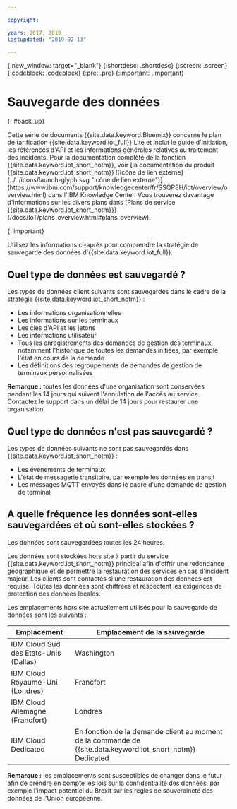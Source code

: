 ```yaml
---

copyright:

years: 2017, 2019
lastupdated: "2019-02-13"

---
```


{:new_window: target="\_blank"}
{:shortdesc: .shortdesc}
{:screen: .screen}
{:codeblock: .codeblock}
{:pre: .pre}
{:important: .important}



# Sauvegarde des données
{: #back_up}

<p>Cette série de documents {{site.data.keyword.Bluemix}} concerne le plan de tarification {{site.data.keyword.iot_full}} Lite et inclut le guide d'initiation, les références d'API et les informations générales relatives au traitement des incidents.
Pour la documentation complète de la fonction {{site.data.keyword.iot_short_notm}}, voir [la documentation du produit {{site.data.keyword.iot_short_notm}} ![Icône de lien externe](../../icons/launch-glyph.svg "Icône de lien externe")](https://www.ibm.com/support/knowledgecenter/fr/SSQP8H/iot/overview/overview.html) dans l'IBM Knowledge Center. Vous trouverez davantage d'informations sur les divers plans dans [Plans de service {{site.data.keyword.iot_short_notm}}](/docs/IoT/plans_overview.html#plans_overview).
</p>
{: important}

Utilisez les informations ci-après pour comprendre la stratégie de sauvegarde des données d'{{site.data.keyword.iot_full}}.

## Quel type de données est sauvegardé ?

Les types de données client suivants sont sauvegardés dans le cadre de la stratégie {{site.data.keyword.iot_short_notm}} :

- Les informations organisationnelles
- Les informations sur les terminaux
- Les clés d'API et les jetons
- Les informations utilisateur
- Tous les enregistrements des demandes de gestion des terminaux, notamment l'historique de toutes les demandes initiées, par exemple l'état en cours de la demande
- Les définitions des regroupements de demandes de gestion de terminaux personnalisées

**Remarque :** toutes les données d'une organisation sont conservées pendant les 14 jours qui suivent l'annulation de l'accès au service. Contactez le support dans un délai de 14 jours pour restaurer une organisation.

## Quel type de données n'est pas sauvegardé ?

Les types de données suivants ne sont pas sauvegardés dans {{site.data.keyword.iot_short_notm}} :

- Les événements de terminaux
- L'état de messagerie transitoire, par exemple les données en transit 
- Les messages MQTT envoyés dans le cadre d'une demande de gestion de terminal
<!-- - Analytics rules and alert configuration -->

## A quelle fréquence les données sont-elles sauvegardées et où sont-elles stockées ?

Les données sont sauvegardées toutes les 24 heures.

Les données sont stockées hors site à partir du service {{site.data.keyword.iot_short_notm}} principal afin d'offrir une redondance géographique et de permettre la restauration des services en cas d'incident majeur. Les clients sont contactés si une restauration des données est requise. Toutes les données sont chiffrées et respectent les exigences de protection des données locales.

Les emplacements hors site actuellement utilisés pour la sauvegarde de données sont les suivants :

Emplacement                   | Emplacement de la sauvegarde                      
------------- | -------------
IBM Cloud Sud des Etats-Unis (Dallas)| Washington
IBM Cloud Royaume-Uni (Londres) | Francfort
IBM Cloud Allemagne (Francfort) | Londres
IBM Cloud Dedicated | En fonction de la demande client au moment de la commande de {{site.data.keyword.iot_short_notm}} Dedicated 

**Remarque :** les emplacements sont susceptibles de changer dans le futur afin de prendre en compte les lois sur la confidentialité des données, par exemple l'impact potentiel du Brexit sur les règles de souveraineté des données de l'Union européenne.
